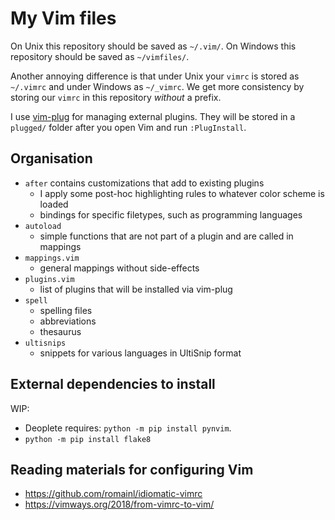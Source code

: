 # My Vim files

On Unix this repository should be saved as `~/.vim/`.
On Windows this repository should be saved as `~/vimfiles/`.

Another annoying difference is that under Unix your `vimrc` is stored as `~/.vimrc` and under Windows as `~/_vimrc`.
We get more consistency by storing our `vimrc` in this repository *without* a prefix.

I use [vim-plug](https://github.com/junegunn/vim-plug) for managing external plugins.
They will be stored in a `plugged/` folder after you open Vim and run `:PlugInstall`.

## Organisation

- `after` contains customizations that add to existing plugins
    * I apply some post-hoc highlighting rules to whatever color scheme is loaded
    * bindings for specific filetypes, such as programming languages
- `autoload`
    * simple functions that are not part of a plugin and are called in mappings
- `mappings.vim`
    * general mappings without side-effects
- `plugins.vim`
    * list of plugins that will be installed via vim-plug
- `spell`
    * spelling files
    * abbreviations
    * thesaurus
- `ultisnips`
    * snippets for various languages in UltiSnip format

## External dependencies to install

WIP:

- Deoplete requires: `python -m pip install pynvim`.
- `python -m pip install flake8`


## Reading materials for configuring Vim

- https://github.com/romainl/idiomatic-vimrc
- https://vimways.org/2018/from-vimrc-to-vim/
